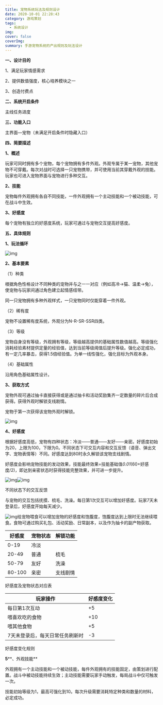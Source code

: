 ```yaml
---
title: 宠物系统玩法及规则设计
date: 2020-10-01 22:28:43
category: 游戏策划
tags:
  - 系统设计
img: 
cover: false
coverImg:
summary: 手游宠物系统的产出规则及玩法设计
---
```


<!--more-->

**一、设计目的**

1、满足玩家情感需求

2、提供数值强度，核心培养模块之一

3、创造付费点

**二、系统开启条件**

主线任务进度

**三、功能入口**

主界面—宠物（未满足开启条件时隐藏入口）

**四、简要描述**

**1、概述**

玩家可同时拥有多个宠物，每个宠物拥有多件外观。外观专属于某一宠物，其他宠物不可穿戴。每次对战时可选择一只宠物携带，并可使用当前其穿戴外观的技能。玩家也可进入宠物界面与宠物进行多种交互。

**2、技能**

宠物每件外观拥有各自不同技能，一件外观拥有一个主动技能和一个被动技能，可在战斗中生效。

**3、好感度**

每个宠物有独立的好感度系统，玩家可通过与宠物交互提高好感度。

**五、具体规则**

**1、玩法循环**

![img](https://izumi-blog.oss-cn-shanghai.aliyuncs.com/img/clip_image005.jpg)

**2、基本要素**

（1）种类

根据角色性格设计不同种类的宠物并与之一一对应（例如高冷→猫、温柔→兔），使宠物与玩家间通过角色建立起情感纽带。

同一只宠物拥有多种外观样式，一只宠物同时仅能穿着一件外观。

（2）稀有度

宠物不设置稀有度系统，外观分为N-R-SR-SSR四类。

（3）等级

宠物自身没有等级，外观拥有等级，等级越高提供的基础属性数值越高。等级强化消耗经验素材提供定量的经验值，达到当前等级阈值后提升等级。强化必定成功，有一定几率暴击，获得1.5倍经验值。为单一线性强化，强化目标为外观本身。

（4）基础属性

沿用角色基础属性设计。

**3、获取方式**

宠物外观可通过抽卡直接获得或是通过抽卡和活动奖励集齐一定数量的碎片后合成获得。获得外观时解锁支线剧情。

宠物于第一次获得该宠物外观时解锁。

![img](https://izumi-blog.oss-cn-shanghai.aliyuncs.com/img/clip_image008.jpg)

**4、好感度**

根据好感度高低，宠物有四种状态：冷淡——普通——友好——亲密。好感度初始为20，上限为100，下限为0。不同状态下可交互内容和交互反馈（语音、弹出文字、宠物表情等）不同。好感度达到80时永久解锁该宠物支线剧情。

好感度会影响宠物技能的发动效果，技能最终效果=技能基础值*0.01*(60+好感度/2)，即达到亲密状态时获得技能完整效果，并可进一步提升。

![img](https://izumi-blog.oss-cn-shanghai.aliyuncs.com/img/clip_image010.jpg)![img](https://izumi-blog.oss-cn-shanghai.aliyuncs.com/img/clip_image012.jpg)

不同状态下的交互反馈

与宠物的交互包括抚摸、梳毛、洗澡。每日第1次交互可以增加好感度。玩家7天未登录后，好感度开始每天减少。

![img](C:/Users/win8.1/AppData/Local/Temp/msohtmlclip1/01/clip_image013.jpg)给宠物喂食可以增加宠物的好感度和饱腹度，饱腹度达到上限时无法继续喂食。食物可通过购买礼包、活动奖励、日常副本，以及作为抽卡的副产物获取。

| **好感度** | **宠物状态** | **解锁功能** |
| ---------- | ------------ | ------------ |
| 0-19       | 冷淡         |              |
| 20-49      | 普通         | 梳毛         |
| 50-79      | 友好         | 洗澡         |
| 80-100     | 亲密         | 支线剧情     |

好感度及宠物状态对应表

| **玩家操作**                    | **好感度变化** |
| ------------------------------- | -------------- |
| 每日第1次互动                   | +5             |
| 喂喜欢吃的食物                  | +10            |
| 喂其他食物                      | +5             |
| 7天未登录后，每天日常任务刷新时 | -3             |

好感度变化规则

**5****、外观技能**

外观拥有一个主动技能和一个被动技能，每件外观拥有的技能固定，由策划进行配置。战斗中被动技能持续生效；主动技能需要玩家手动触发，每局战斗中仅可触发一次。

技能初始等级为1，最高可强化到10。每次升级需要消耗特定种类和数量的材料，必定成功。